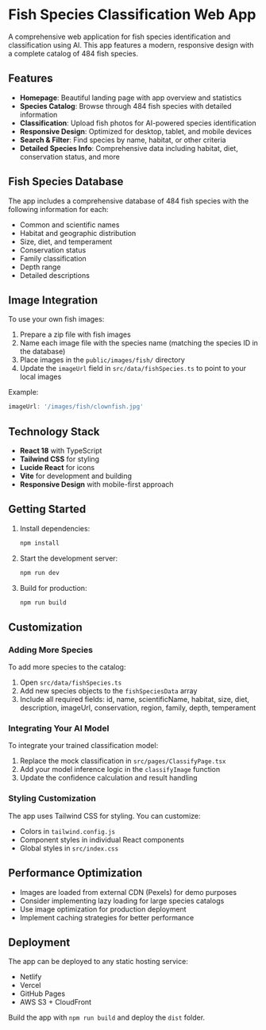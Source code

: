 # Fish Species Classification Web App

A comprehensive web application for fish species identification and classification using AI. This app features a modern, responsive design with a complete catalog of 484 fish species.

## Features

- **Homepage**: Beautiful landing page with app overview and statistics
- **Species Catalog**: Browse through 484 fish species with detailed information
- **Classification**: Upload fish photos for AI-powered species identification
- **Responsive Design**: Optimized for desktop, tablet, and mobile devices
- **Search & Filter**: Find species by name, habitat, or other criteria
- **Detailed Species Info**: Comprehensive data including habitat, diet, conservation status, and more

## Fish Species Database

The app includes a comprehensive database of 484 fish species with the following information for each:
- Common and scientific names
- Habitat and geographic distribution
- Size, diet, and temperament
- Conservation status
- Family classification
- Depth range
- Detailed descriptions

## Image Integration

To use your own fish images:

1. Prepare a zip file with fish images
2. Name each image file with the species name (matching the species ID in the database)
3. Place images in the `public/images/fish/` directory
4. Update the `imageUrl` field in `src/data/fishSpecies.ts` to point to your local images

Example:
```typescript
imageUrl: '/images/fish/clownfish.jpg'
```

## Technology Stack

- **React 18** with TypeScript
- **Tailwind CSS** for styling
- **Lucide React** for icons
- **Vite** for development and building
- **Responsive Design** with mobile-first approach

## Getting Started

1. Install dependencies:
   ```bash
   npm install
   ```

2. Start the development server:
   ```bash
   npm run dev
   ```

3. Build for production:
   ```bash
   npm run build
   ```

## Customization

### Adding More Species

To add more species to the catalog:

1. Open `src/data/fishSpecies.ts`
2. Add new species objects to the `fishSpeciesData` array
3. Include all required fields: id, name, scientificName, habitat, size, diet, description, imageUrl, conservation, region, family, depth, temperament

### Integrating Your AI Model

To integrate your trained classification model:

1. Replace the mock classification in `src/pages/ClassifyPage.tsx`
2. Add your model inference logic in the `classifyImage` function
3. Update the confidence calculation and result handling

### Styling Customization

The app uses Tailwind CSS for styling. You can customize:
- Colors in `tailwind.config.js`
- Component styles in individual React components
- Global styles in `src/index.css`

## Performance Optimization

- Images are loaded from external CDN (Pexels) for demo purposes
- Consider implementing lazy loading for large species catalogs
- Use image optimization for production deployment
- Implement caching strategies for better performance

## Deployment

The app can be deployed to any static hosting service:
- Netlify
- Vercel
- GitHub Pages
- AWS S3 + CloudFront

Build the app with `npm run build` and deploy the `dist` folder.